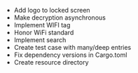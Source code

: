 - Add logo to locked screen
- Make decryption asynchronous
- Implement WIFI tag
- Honor WiFi standard
- Implement search
- Create test case with many/deep entries
- Fix dependency versions in Cargo.toml
- Create resource directory
